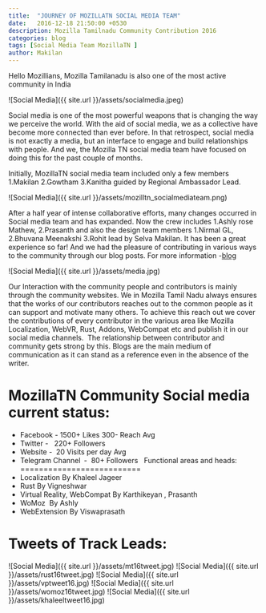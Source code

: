 ```yaml
---
title:  "JOURNEY OF MOZILLATN SOCIAL MEDIA TEAM"
date:   2016-12-18 21:50:00 +0530
description: Mozilla Tamilnadu Community Contribution 2016
categories: blog
tags: [Social Media Team MozillaTN ]
author: Makilan
---
```

Hello Mozillians,
Mozilla Tamilanadu is also one of the most active community in India

![Social Media]({{ site.url }}/assets/socialmedia.jpeg)

Social media is one of the most powerful weapons that is changing the way we perceive the world. With the aid of social media, we as a collective have become more connected than ever before. In that retrospect, social media is not exactly a media, but an interface to engage and build relationships with people. And we, the Mozilla TN social media team have focused on doing this for the past couple of months.

Initially, MozillaTN social media team included only a few members 1.Makilan 2.Gowtham 3.Kanitha guided by Regional Ambassador Lead.

![Social Media]({{ site.url }}/assets/mozilltn_socialmediateam.png)


After a half year of intense collaborative efforts, many changes occurred in Social media team and has expanded. Now the crew includes 1.Ashly rose Mathew, 2.Prasanth and also the design team members 1.Nirmal GL, 2.Bhuvana Meenakshi 3.Rohit lead by Selva Makilan.
It has been a great experience so far! And we had the pleasure of contributing in various ways to the community through our blog posts. For more information -[blog]( https://mozillatn.github.io/blog/Social-Media-Team-Half-yearly-updates/) 

![Social Media]({{ site.url }}/assets/media.jpg)

Our Interaction with the community people and contributors is mainly through the community websites. We in Mozilla Tamil Nadu always ensures that the works of our contributors reaches out to the common people as it can support and motivate many others. To achieve this reach out we cover the contributions of every contributor in the various area like Mozilla Localization, WebVR, Rust, Addons, WebCompat etc and publish it in our social media channels.  The relationship between contributor and community gets strong by this. Blogs are the main medium of communication as it can stand as a reference even in the absence of the writer.

MozillaTN Community Social media current status:
===============================================

- Facebook - 1500+ Likes 300- Reach Avg
- Twitter -   220+ Followers
- Website -  20 Visits per day Avg
- Telegram Channel -  80+ Followers
 
Functional areas and heads:
==========================
- Localization By Khaleel Jageer
- Rust By Vigneshwar
- Virtual Reality, WebCompat By Karthikeyan , Prasanth
- WoMoz  By Ashly
- WebExtension By Viswaprasath

Tweets of Track Leads:
=====================

![Social Media]({{ site.url }}/assets/mt16tweet.jpg)
![Social Media]({{ site.url }}/assets/rust16tweet.jpg)
![Social Media]({{ site.url }}/assets/vptweet16.jpg)
![Social Media]({{ site.url }}/assets/womoz16tweet.jpg)
![Social Media]({{ site.url }}/assets/khaleeltweet16.jpg)

